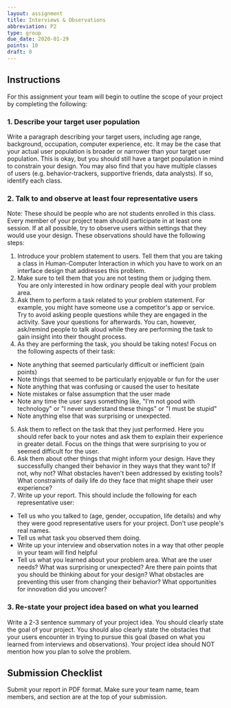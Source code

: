```yaml
---
layout: assignment
title: Interviews & Observations
abbreviation: P2
type: group
due_date: 2020-01-29
points: 10
draft: 0
---
```



## Instructions
For this assignment your team will begin to outline the scope of your project by completing the following:

### 1. Describe your target user population
Write a paragraph describing your target users, including age range, background, occupation, computer experience, etc. It may be the case that your actual user population is broader or narrower than your target user population. This is okay, but you should still have a target population in mind to constrain your design. You may also find that you have multiple classes of users (e.g. behavior-trackers, supportive friends, data analysts). If so, identify each class.

### 2. Talk to and observe at least four representative users
Note: These should be people who are not students enrolled in this class. Every member of your project team should participate in at least one session. If at all possible, try to observe users within settings that they would use your design. These observations should have the following steps:

1. Introduce your problem statement to users. Tell them that you are taking a class in Human-Computer Interaction in which you have to work on an interface design that addresses this problem.
2. Make sure to tell them that you are not testing them or judging them. You are only interested in how ordinary people deal with your problem area.
3. Ask them to perform a task related to your problem statement. For example, you might have someone use a competitor's app or service. Try to avoid asking people questions while they are engaged in the activity. Save your questions for afterwards. You can, however, ask/remind people to talk aloud while they are performing the task to gain insight into their thought process.
4. As they are performing the task, you should be taking notes! Focus on the following aspects of their task:
  * Note anything that seemed particularly difficult or inefficient (pain points)
  * Note things that seemed to be particularly enjoyable or fun for the user
  * Note anything that was confusing or caused the user to hesitate
  * Note mistakes or false assumption that the user made
  * Note any time the user says something like, "I'm not good with technology" or "I never understand these things" or "I must be stupid"
  * Note anything else that was surprising or unexpected.
5. Ask them to reflect on the task that they just performed. Here you should refer back to your notes and ask them to explain their experience in greater detail. Focus on the things that were surprising to you or seemed difficult for the user. 
6. Ask them about other things that might inform your design. Have they successfully changed their behavior in they ways that they want to? If not, why not? What obstacles haven't been addressed by existing tools? What constraints of daily life do they face that might shape their user experience?
7. Write up your report. This should include the following for each representative user:
  * Tell us who you talked to (age, gender, occupation, life details) and why they were good representative users for your project. Don't use people's real names.
  * Tell us what task you observed them doing.
  * Write up your interview and observation notes in a way that other people in your team will find helpful
  * Tell us what you learned about your problem area. What are the user needs? What was surprising or unexpected? Are there pain points that you should be thinking about for your design? What obstacles are preventing this user from changing their behavior? What opportunities for innovation did you uncover?

### 3. Re-state your project idea based on what you learned
Write a 2-3 sentence summary of your project idea. You should clearly state the goal of your project. You should also clearly state the obstacles that your users encounter in trying to pursue this goal (based on what you learned from interviews and observations). Your project idea should NOT mention how you plan to solve the problem.

## Submission Checklist
Submit your report in PDF format. Make sure your team name, team members, and section are at the top of your submission.
